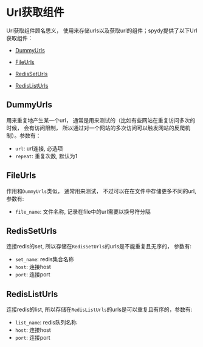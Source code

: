 # Url获取组件
Url获取组件顾名思义， 使用来存储urls以及获取url的组件；spydy提供了以下Url获取组件：

- [DummyUrls](#dummyurls)

- [FileUrls](#fileurls)
- [RedisSetUrls](#redisseturls)
- [RedisListUrls](#redislisturls)


## DummyUrls
用来重复地产生某一个url， 通常是用来测试的（比如有些网站在重复访问多次的时候， 会有访问限制， 所以通过对一个网站的多次访问可以触发网站的反爬机制）。参数有：
- `url`: url连接, 必选项
- `repeat`: 重复次数, 默认为1


## FileUrls
作用和`DummyUrls`类似， 通常用来测试， 不过可以在在文件中存储更多不同的url, 参数有:
- `file_name`: 文件名称, 记录在file中的url需要以换号符分隔

## RedisSetUrls
连接redis的set,  所以存储在`RedisSetUrls`的urls是不能重复且无序的， 参数有:
- `set_name`: redis集合名称
- `host`: 连接host
- `port`: 连接port

## RedisListUrls
连接redis的list,  所以存储在`RedisListUrls`的urls是可以重复且有序的，参数有:
- `list_name`: redis队列名称
- `host`: 连接host
- `port`: 连接port